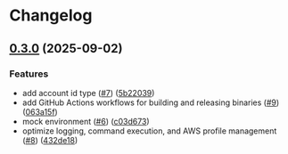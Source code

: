 # Changelog

## [0.3.0](https://github.com/RadekDvorak/helper-ecr-login-auto/compare/v0.2.2...v0.3.0) (2025-09-02)


### Features

* add account id type ([#7](https://github.com/RadekDvorak/helper-ecr-login-auto/issues/7)) ([5b22039](https://github.com/RadekDvorak/helper-ecr-login-auto/commit/5b22039b5a42b02f78c2804696dfef0d154313f5))
* add GitHub Actions workflows for building and releasing binaries ([#9](https://github.com/RadekDvorak/helper-ecr-login-auto/issues/9)) ([063a15f](https://github.com/RadekDvorak/helper-ecr-login-auto/commit/063a15f74f897855c23f164a8ab98c886879fe5e))
* mock environment ([#6](https://github.com/RadekDvorak/helper-ecr-login-auto/issues/6)) ([c03d673](https://github.com/RadekDvorak/helper-ecr-login-auto/commit/c03d67365dc04a00dd528e262d227c54c47f5cc6))
* optimize logging, command execution, and AWS profile management ([#8](https://github.com/RadekDvorak/helper-ecr-login-auto/issues/8)) ([432de18](https://github.com/RadekDvorak/helper-ecr-login-auto/commit/432de18b2c39f1316302451926b1e5fcc92d8982))
